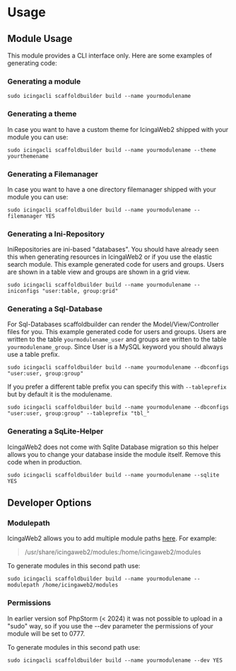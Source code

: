 # Usage <a id="module-scaffoldbuilder-usage"></a>

## Module Usage  <a id="module-scaffoldbuilder-usage"></a>

This module provides a CLI interface only. Here are some examples of generating code:

### Generating a module  <a id="module-scaffoldbuilder-usage-generate-module"></a>

```shell
sudo icingacli scaffoldbuilder build --name yourmodulename
```

### Generating a theme  <a id="module-scaffoldbuilder-usage-generate-theme"></a>

In case you want to have a custom theme for IcingaWeb2 shipped with your module you can use:
```shell
sudo icingacli scaffoldbuilder build --name yourmodulename --theme yourthemename
```

### Generating a Filemanager   <a id="module-scaffoldbuilder-usage-generate-filemanager"></a>

In case you want to have a one directory filemanager shipped with your module you can use:
```shell
sudo icingacli scaffoldbuilder build --name yourmodulename --filemanager YES
```

### Generating a Ini-Repository   <a id="module-scaffoldbuilder-usage-generate-filemanager"></a>

IniRepositories are ini-based "databases". You should have already seen this when generating resources in IcingaWeb2 or
if you use the elastic search module.
This example generated code for users and groups. Users are shown in a table view and groups are shown in a grid view.

```shell
sudo icingacli scaffoldbuilder build --name yourmodulename --iniconfigs "user:table, group:grid"
```

### Generating a Sql-Database   <a id="module-scaffoldbuilder-usage-generate-sql"></a>

For Sql-Databases scaffoldbuilder can render the Model/View/Controller files for you.
This example generated code for users and groups. Users are written to the table `yourmodulename_user` and 
groups are written to the table `yourmodulename_group`. Since User is a MySQL keyword you should always use a table prefix.

```shell
sudo icingacli scaffoldbuilder build --name yourmodulename --dbconfigs "user:user, group:group"
```

If you prefer a different table prefix you can specify this with `--tableprefix` but by default it is the modulename.

```shell
sudo icingacli scaffoldbuilder build --name yourmodulename --dbconfigs "user:user, group:group" --tableprefix "tbl_"
```

### Generating a SqLite-Helper   <a id="module-scaffoldbuilder-usage-generate-sqlite"></a>

IcingaWeb2 does not come with Sqlite Database migration so this helper allows you to change your database inside the module itself.
Remove this code when in production.

```shell
sudo icingacli scaffoldbuilder build --name yourmodulename --sqlite YES
```

## Developer Options  <a id="module-scaffoldbuilder-dev"></a>

### Modulepath <a id="module-scaffoldbuilder-dev-modulepath"></a>

IcingaWeb2 allows you to add multiple module paths <a href='/icingaweb2/config/general'>here</a>. For example:
> /usr/share/icingaweb2/modules:/home/icingaweb2/modules

To generate modules in this second path use:
```shell
sudo icingacli scaffoldbuilder build --name yourmodulename --modulepath /home/icingaweb2/modules
```

### Permissions <a id="module-scaffoldbuilder-dev-modulepath"></a>

In earlier version sof PhpStorm (< 2024) it was not possible to upload in a "sudo" way, so if you use the --dev parameter the
permissions of your module will be set to 0777.

To generate modules in this second path use:
```shell
sudo icingacli scaffoldbuilder build --name yourmodulename --dev YES
```